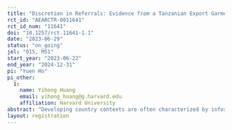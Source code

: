 ```yaml
---
title: "Discretion in Referrals: Evidence from a Tanzanian Export Garment Factory"
rct_id: "AEARCTR-0011641"
rct_id_num: "11641"
doi: "10.1257/rct.11641-1.1"
date: "2023-06-29"
status: "on_going"
jel: "O15, M51"
start_year: "2023-06-22"
end_year: "2024-12-31"
pi: "Yuen Ho"
pi_other:
  1:
    name: Yihong Huang
    email: yihong_huang@g.harvard.edu
    affiliation: Harvard University
abstract: "Developing country contexts are often characterized by informality and clientelism. In such contexts, can making processes more meritocratic improve efficiency? We study these questions with a field experiment in partnership with a large export garment manufacturing firm in Tanzania in the context of an on the job leadership training program offered by the firm. In the status quo system, supervisors and workers have a lot of discretion in who they informally recommend for professional opportunities. As in a classical principal-agent problem, on the one hand, such discretion can lead to more efficient outcomes if supervisors and workers have valuable private information not otherwise available to the firm. On the other hand, such discretion can reduce efficiency if supervisors and workers are biased, make mistakes, or have preferences that are not aligned with the firm’s objectives. To study whether discretion is efficient in this setting, we implement a two-part field experiment. First, we randomize whether supervisors and coworkers are informed of a performance–based referral bonus either before or after they recommend workers for the training program. If discretion is driven by taste-based preferences, or if incentives are misaligned between the firm and employees to begin with, then ex-ante bonus announcements should reduce inefficient discretion and result in higher quality referrals. If discretion is instead driven by genuine mistakes, statistical-based preferences, or if incentives are already aligned between the firm and employees, then ex-ante bonus announcements will have no effect or could even worsen the quality of referrals. To study the labor supply-side response to discretion, we also randomize whether applications to the training program emphasize that selection will be based on supervisor discretion (referrals) or objective, meritocratic measures (past performance records). Taken together, our study examines the efficiency of discretion in a labor context in which informal social relationships are paramount. "
layout: registration
---
```


